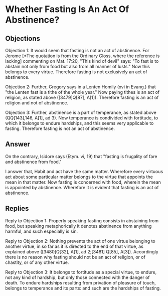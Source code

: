 # Whether Fasting Is An Act Of Abstinence?

## Objections

Objection 1: It would seem that fasting is not an act of abstinence. For Jerome [*The quotation is from the Ordinary Gloss, where the reference is lacking] commenting on Mat. 17:20, "This kind of devil" says: "To fast is to abstain not only from food but also from all manner of lusts." Now this belongs to every virtue. Therefore fasting is not exclusively an act of abstinence.

Objection 2: Further, Gregory says in a Lenten Homily (xvi in Evang.) that "the Lenten fast is a tithe of the whole year." Now paying tithes is an act of religion, as stated above ([3479]Q[87], A[1]). Therefore fasting is an act of religion and not of abstinence.

Objection 3: Further, abstinence is a part of temperance, as stated above (QQ[143],146, A[1], ad 3). Now temperance is condivided with fortitude, to which it belongs to endure hardships, and this seems very applicable to fasting. Therefore fasting is not an act of abstinence.

## Answer

On the contrary, Isidore says (Etym. vi, 19) that "fasting is frugality of fare and abstinence from food."

I answer that, Habit and act have the same matter. Wherefore every virtuous act about some particular matter belongs to the virtue that appoints the mean in that matter. Now fasting is concerned with food, wherein the mean is appointed by abstinence. Wherefore it is evident that fasting is an act of abstinence.

## Replies

Reply to Objection 1: Properly speaking fasting consists in abstaining from food, but speaking metaphorically it denotes abstinence from anything harmful, and such especially is sin.

Reply to Objection 2: Nothing prevents the act of one virtue belonging to another virtue, in so far as it is directed to the end of that virtue, as explained above ([3480]Q[32], A[1], ad 2;[3481] Q[85], A[3]). Accordingly there is no reason why fasting should not be an act of religion, or of chastity, or of any other virtue.

Reply to Objection 3: It belongs to fortitude as a special virtue, to endure, not any kind of hardship, but only those connected with the danger of death. To endure hardships resulting from privation of pleasure of touch, belongs to temperance and its parts: and such are the hardships of fasting.